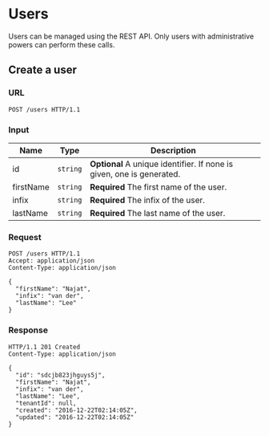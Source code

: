 # Users

Users can be managed using the REST API. Only users with administrative
powers can perform these calls.


## Create a user

### URL

```http
POST /users HTTP/1.1
```

### Input

Name         | Type     | Description
-------------|----------|------------
id           | `string` | **Optional** A unique identifier. If none is given, one is generated.
firstName    | `string` | **Required** The first name of the user.
infix        | `string` | **Required** The infix of the user.
lastName     | `string` | **Required** The last name of the user.

### Request

```http
POST /users HTTP/1.1
Accept: application/json
Content-Type: application/json

{
  "firstName": "Najat",
  "infix": "van der",
  "lastName": "Lee"
}
```

### Response

```http
HTTP/1.1 201 Created
Content-Type: application/json

{
  "id": "sdcjb823jhguys5j",
  "firstName": "Najat",
  "infix": "van der",
  "lastName": "Lee",
  "tenantId": null,
  "created": "2016-12-22T02:14:05Z",
  "updated": "2016-12-22T02:14:05Z"
}
```
